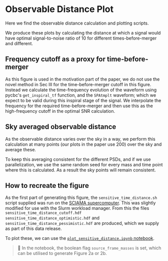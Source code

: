 # Observable Distance Plot

Here we find the observable distance calculation and plotting scripts.

We produce these plots by calculating the distance at which a signal would have optimal signal-to-noise ratio of 10 for different times-before-merger and different.

## Frequency cutoff as a proxy for time-before-merger
As this figure is used in the motivation part of the paper, we do not use the novel method in Sec III for the time-before-merger cutoff in this figure.
Instead we calculate the time-frequency evolution of the waveform using pycbc's `get_inspiral_tf` function, and the `SPAtmplt` waveform; which we expect to be valid during this inspiral stage of the signal.
We interpolate the frequency for the required time-before-merger and then use this as the high-frequency cutoff in the optimal SNR calculation.

## Sky averaged observable distance
As the observable distance varies over the sky in a way, we perform this calculation at many points (our plots in the paper use 200) over the sky and average these.

To keep this averaging consistent for the different PSDs, and if we use parallelization, we use the same random seed for every mass and time point where this is calculated. As a result the sky points will remain consistent.

## How to recreate the figure
As the first part of generating this figure, the `sensitive_time_distance.sh` script supplied was run on the [SCIAMA supercomputer](https://sciama.icg.port.ac.uk/). This was slightly modified for use with the Slurm workload manager. From this the files `sensitive_time_distance_cutoff.hdf` `sensitive_time_distance_optimistic.hdf` and `sensitive_time_distance_pessimistic.hdf` are produced, which we supply as part of this data release.

To plot these, we can use the [`plot_sensitive_distance.ipynb` notebook](./plot_sensitive_distance.ipynb).

> 📝 In the notebook, the boolean flag `source_frame_masses` is set, which can be utilised to generate Figure 2a or 2b.